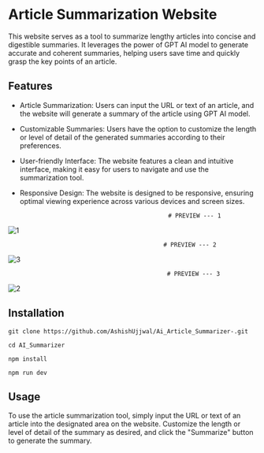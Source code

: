 # Article Summarization Website
                                                                                  
<p>This website serves as a tool to summarize lengthy articles into concise and digestible summaries. It leverages the power of GPT AI model to generate accurate and coherent summaries, helping users save time and quickly grasp the key points of an article.</p>

## Features

* Article Summarization: Users can input the URL or text of an article, and the website will generate a summary of the article using GPT AI model.
 
* Customizable Summaries: Users have the option to customize the length or level of detail of the generated summaries according to their preferences.

* User-friendly Interface: The website features a clean and intuitive interface, making it easy for users to navigate and use the summarization tool.

* Responsive Design: The website is designed to be responsive, ensuring optimal viewing experience across various devices and screen sizes.

                                                # PREVIEW --- 1
                                                                                        
![1](https://github.com/Anubhav-dev-web/AI_Summarizer/assets/80172002/6467359c-bc96-470a-b051-6f34831f9f05)


                                                # PREVIEW --- 2

![3](https://github.com/Anubhav-dev-web/AI_Summarizer/assets/80172002/fe110ca3-712f-4111-90c5-983cd276ad7e)

                                                                                    
                                                 # PREVIEW --- 3
                                                                                       
![2](https://github.com/Anubhav-dev-web/AI_Summarizer/assets/80172002/acffdf18-c165-45ef-ad11-a2f0bd354a30)

## Installation
```
git clone https://github.com/AshishUjjwal/Ai_Article_Summarizer-.git

cd AI_Summarizer

npm install

npm run dev

```

## Usage
<p>To use the article summarization tool, simply input the URL or text of an article into the designated area on the website. Customize the length or level of detail of the summary as desired, and click the "Summarize" button to generate the summary.</p>

